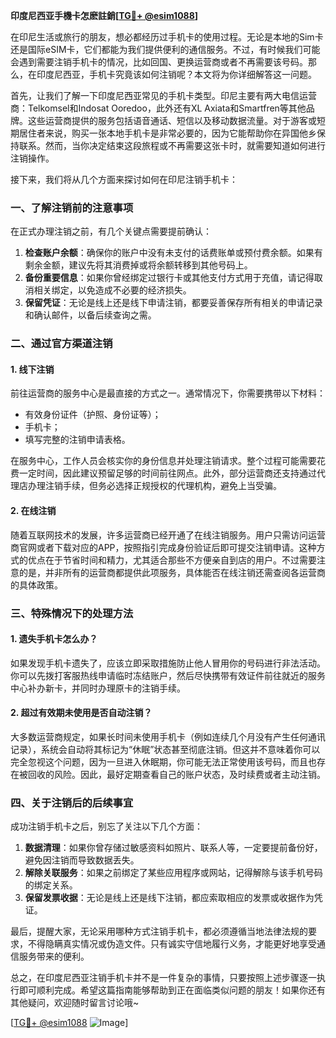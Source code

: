**印度尼西亚手機卡怎麽註銷[[TG💪+ @esim1088](https://t.me/s/esim1088)]**

在印尼生活或旅行的朋友，想必都经历过手机卡的使用过程。无论是本地的Sim卡还是国际eSIM卡，它们都能为我们提供便利的通信服务。不过，有时候我们可能会遇到需要注销手机卡的情况，比如回国、更换运营商或者不再需要该号码。那么，在印度尼西亚，手机卡究竟该如何注销呢？本文将为你详细解答这一问题。

首先，让我们了解一下印度尼西亚常见的手机卡类型。印尼主要有两大电信运营商：Telkomsel和Indosat Ooredoo，此外还有XL Axiata和Smartfren等其他品牌。这些运营商提供的服务包括语音通话、短信以及移动数据流量。对于游客或短期居住者来说，购买一张本地手机卡是非常必要的，因为它能帮助你在异国他乡保持联系。然而，当你决定结束这段旅程或不再需要这张卡时，就需要知道如何进行注销操作。

接下来，我们将从几个方面来探讨如何在印尼注销手机卡：

### 一、了解注销前的注意事项

在正式办理注销之前，有几个关键点需要提前确认：
1. **检查账户余额**：确保你的账户中没有未支付的话费账单或预付费余额。如果有剩余金额，建议先将其消费掉或将余额转移到其他号码上。
2. **备份重要信息**：如果你曾经绑定过银行卡或其他支付方式用于充值，请记得取消相关绑定，以免造成不必要的经济损失。
3. **保留凭证**：无论是线上还是线下申请注销，都要妥善保存所有相关的申请记录和确认邮件，以备后续查询之需。

### 二、通过官方渠道注销

#### 1. 线下注销
前往运营商的服务中心是最直接的方式之一。通常情况下，你需要携带以下材料：
- 有效身份证件（护照、身份证等）；
- 手机卡；
- 填写完整的注销申请表格。

在服务中心，工作人员会核实你的身份信息并处理注销请求。整个过程可能需要花费一定时间，因此建议预留足够的时间前往网点。此外，部分运营商还支持通过代理店办理注销手续，但务必选择正规授权的代理机构，避免上当受骗。

#### 2. 在线注销
随着互联网技术的发展，许多运营商已经开通了在线注销服务。用户只需访问运营商官网或者下载对应的APP，按照指引完成身份验证后即可提交注销申请。这种方式的优点在于节省时间和精力，尤其适合那些不方便亲自到店的用户。不过需要注意的是，并非所有的运营商都提供此项服务，具体能否在线注销还需查阅各运营商的具体政策。

### 三、特殊情况下的处理方法

#### 1. 遗失手机卡怎么办？
如果发现手机卡遗失了，应该立即采取措施防止他人冒用你的号码进行非法活动。你可以先拨打客服热线申请临时冻结账户，然后尽快携带有效证件前往就近的服务中心补办新卡，并同时办理原卡的注销手续。

#### 2. 超过有效期未使用是否自动注销？
大多数运营商规定，如果长时间未使用手机卡（例如连续几个月没有产生任何通讯记录），系统会自动将其标记为“休眠”状态甚至彻底注销。但这并不意味着你可以完全忽视这个问题，因为一旦进入休眠期，你可能无法正常使用该号码，而且也存在被回收的风险。因此，最好定期查看自己的账户状态，及时续费或者主动注销。

### 四、关于注销后的后续事宜

成功注销手机卡之后，别忘了关注以下几个方面：
1. **数据清理**：如果你曾存储过敏感资料如照片、联系人等，一定要提前备份好，避免因注销而导致数据丢失。
2. **解除关联服务**：如果之前绑定了某些应用程序或网站，记得解除与该手机号码的绑定关系。
3. **保留发票收据**：无论是线上还是线下注销，都应索取相应的发票或收据作为凭证。

最后，提醒大家，无论采用哪种方式注销手机卡，都必须遵循当地法律法规的要求，不得隐瞒真实情况或伪造文件。只有诚实守信地履行义务，才能更好地享受通信服务带来的便利。

总之，在印度尼西亚注销手机卡并不是一件复杂的事情，只要按照上述步骤逐一执行即可顺利完成。希望这篇指南能够帮助到正在面临类似问题的朋友！如果你还有其他疑问，欢迎随时留言讨论哦~

[[TG💪+ @esim1088](https://t.me/s/esim1088) ![Image](https://i.postimg.cc/4NQfJmqS/Snipaste-2025-05-13-00-14-12.png)]